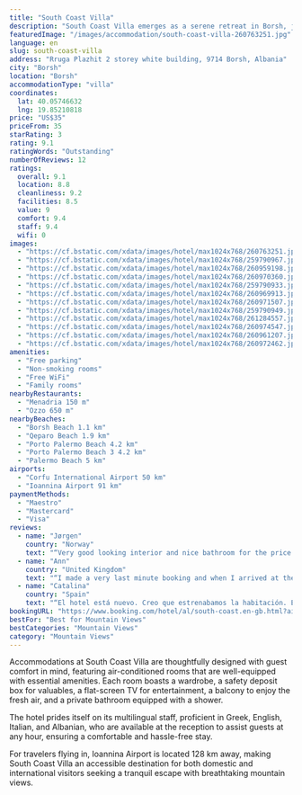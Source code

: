 ```yaml
---
title: "South Coast Villa"
description: "South Coast Villa emerges as a serene retreat in Borsh, just a short 1."
featuredImage: "/images/accommodation/south-coast-villa-260763251.jpg"
language: en
slug: south-coast-villa
address: "Rruga Plazhit 2 storey white building, 9714 Borsh, Albania"
city: "Borsh"
location: "Borsh"
accommodationType: "villa"
coordinates:
  lat: 40.05746632
  lng: 19.85210818
price: "US$35"
priceFrom: 35
starRating: 3
rating: 9.1
ratingWords: "Outstanding"
numberOfReviews: 12
ratings:
  overall: 9.1
  location: 8.8
  cleanliness: 9.2
  facilities: 8.5
  value: 9
  comfort: 9.4
  staff: 9.4
  wifi: 0
images:
  - "https://cf.bstatic.com/xdata/images/hotel/max1024x768/260763251.jpg?k=05d52da6465b070ab4d1f4ed94eddb1b409fb68f2be57b475178ed12c11cd072&o=&hp=1"
  - "https://cf.bstatic.com/xdata/images/hotel/max1024x768/259790967.jpg?k=259c2fa4d2bc55eeeca628998933b5fe3d1d2ea40ed966a0f375f59c8137d7c6&o=&hp=1"
  - "https://cf.bstatic.com/xdata/images/hotel/max1024x768/260959198.jpg?k=a37a45d4631a0936192cb6264f9e1e4c37c586e8393ff2a426712540d68ef0a1&o=&hp=1"
  - "https://cf.bstatic.com/xdata/images/hotel/max1024x768/260970360.jpg?k=0b14f352ea869eb69fc2196f4048e5836530d52c9073fce6d079dc51c7d30a0d&o=&hp=1"
  - "https://cf.bstatic.com/xdata/images/hotel/max1024x768/259790933.jpg?k=fe3aa0833ef2d17c75a45e9d5407c464b8302029c5993580077c0fc26e23fba8&o=&hp=1"
  - "https://cf.bstatic.com/xdata/images/hotel/max1024x768/260969913.jpg?k=fb36021d753b4b8c687e5e22b2c5f4491a5a54cc2670a9a295df96d05eac4d70&o=&hp=1"
  - "https://cf.bstatic.com/xdata/images/hotel/max1024x768/260971507.jpg?k=f342706b0124e1940c91ea66cdf531c2ae0211fc0341781ec3dc82831587aba7&o=&hp=1"
  - "https://cf.bstatic.com/xdata/images/hotel/max1024x768/259790949.jpg?k=99c7ac3ea8ebcb43a781b71ee51c637977fbe1c3b09bb050102e86df08aa6d04&o=&hp=1"
  - "https://cf.bstatic.com/xdata/images/hotel/max1024x768/261284557.jpg?k=738a30c537d80cb4f46428fd5e47f4819c6a49a73e2921326350a709231eb376&o=&hp=1"
  - "https://cf.bstatic.com/xdata/images/hotel/max1024x768/260974547.jpg?k=28f8c11458515a2aeeef7a35aa23bb5a4751374256dce7678dba472bc556d0f1&o=&hp=1"
  - "https://cf.bstatic.com/xdata/images/hotel/max1024x768/260961207.jpg?k=df8ab7e4042cbe29b4533227aa2fda7b48b8671d0a9a3303e011132694363483&o=&hp=1"
  - "https://cf.bstatic.com/xdata/images/hotel/max1024x768/260972462.jpg?k=11deadcb8e3e253a2156059989d269c0998a90ce645aa1309d7a3ec50b2a8145&o=&hp=1"
amenities:
  - "Free parking"
  - "Non-smoking rooms"
  - "Free WiFi"
  - "Family rooms"
nearbyRestaurants:
  - "Menadria 150 m"
  - "Ozzo 650 m"
nearbyBeaches:
  - "Borsh Beach 1.1 km"
  - "Qeparo Beach 1.9 km"
  - "Porto Palermo Beach 4.2 km"
  - "Porto Palermo Beach 3 4.2 km"
  - "Palermo Beach 5 km"
airports:
  - "Corfu International Airport 50 km"
  - "Ioannina Airport 91 km"
paymentMethods:
  - "Maestro"
  - "Mastercard"
  - "Visa"
reviews:
  - name: "Jørgen"
    country: "Norway"
    text: "“Very good looking interior and nice bathroom for the price. Comfortable beds and nice comfy hallways. Theres a small shop north of the hotel a few minutes away, very important to know as we didnt until we left 😂”"
  - name: "Ann"
    country: "United Kingdom"
    text: "“I made a very last minute booking and when I arrived at the hotel the host has not yet seen my reservation so he was a little surprised to see me. However, he welcomed me warmly and prepared the room very quickly. He was also kind enough to keep...”"
  - name: "Catalina"
    country: "Spain"
    text: "“El hotel está nuevo. Creo que estrenabamos la habitación. El personal no habla inglés pero se hace entender.”"
bookingURL: "https://www.booking.com/hotel/al/south-coast.en-gb.html?aid=8035640"
bestFor: "Best for Mountain Views"
bestCategories: "Mountain Views"
category: "Mountain Views"
---
```


Accommodations at South Coast Villa are thoughtfully designed with guest comfort in mind, featuring air-conditioned rooms that are well-equipped with essential amenities. Each room boasts a wardrobe, a safety deposit box for valuables, a flat-screen TV for entertainment, a balcony to enjoy the fresh air, and a private bathroom equipped with a shower.

The hotel prides itself on its multilingual staff, proficient in Greek, English, Italian, and Albanian, who are available at the reception to assist guests at any hour, ensuring a comfortable and hassle-free stay.

For travelers flying in, Ioannina Airport is located 128 km away, making South Coast Villa an accessible destination for both domestic and international visitors seeking a tranquil escape with breathtaking mountain views.